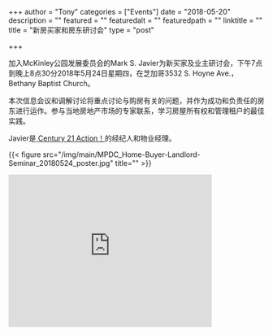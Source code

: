 +++
author = "Tony"
categories = ["Events"]
date = "2018-05-20"
description = ""
featured = ""
featuredalt = ""
featuredpath = ""
linktitle = ""
title = "新房买家和房东研讨会"
type = "post"

+++

加入McKinley公园发展委员会的Mark S. Javier为新买家及业主研讨会，下午7点到晚上8点30分2018年5月24日星期四，在芝加哥3532 S. Hoyne Ave.，Bethany Baptist Church。

本次信息会议和调解讨论将重点讨论与购房有关的问题，并作为成功和负责任的房东进行运作。参与当地房地产市场的专家联系，学习房屋所有权和管理租户的最佳实践。

Javier是<a href="https://www.century21.com/real-estate-office/profile/century-21-action--40000571"> Century 21 Action！</a>的经纪人和物业经理。</a>

{{< figure src="/img/main/MPDC_Home-Buyer-Landlord-Seminar_20180524_poster.jpg" title="" >}}


<iframe src="https://www.google.com/maps/embed?pb=!1m14!1m8!1m3!1d11891.832468684626!2d-87.678108!3d41.8292!3m2!1i1024!2i768!4f13.1!3m3!1m2!1s0x0%3A0xe8dea7d2db0cc309!2sBethany+Church!5e0!3m2!1sen!2sus!4v1526929381746" width="400" height="300" frameborder="0" style="border:0" allowfullscreen></iframe>